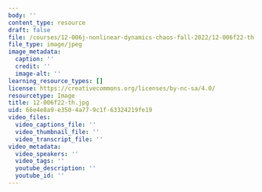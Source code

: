 ```yaml
---
body: ''
content_type: resource
draft: false
file: /courses/12-006j-nonlinear-dynamics-chaos-fall-2022/12-006f22-th.jpg
file_type: image/jpeg
image_metadata:
  caption: ''
  credit: ''
  image-alt: ''
learning_resource_types: []
license: https://creativecommons.org/licenses/by-nc-sa/4.0/
resourcetype: Image
title: 12-006f22-th.jpg
uid: 66e4e8a9-e350-4a77-9c1f-63324219fe19
video_files:
  video_captions_file: ''
  video_thumbnail_file: ''
  video_transcript_file: ''
video_metadata:
  video_speakers: ''
  video_tags: ''
  youtube_description: ''
  youtube_id: ''
---
```

